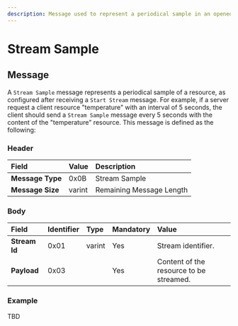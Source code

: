 ```yaml
---
description: Message used to represent a periodical sample in an opened stream
---
```


# Stream Sample

## Message

A `Stream Sample` message represents a periodical sample of a resource, as configured after receiving  a `Start Stream` message. For example, if a server request a client resource "temperature" with an interval of 5 seconds, the client should send a `Stream Sample` message every 5 seconds with the content of the "temperature" resource. This message is defined as the following:

### Header

| Field | Value | Description |
| :--- | :--- | :--- |
| **Message Type** | 0x0B | Stream Sample |
| **Message Size** | varint | Remaining Message Length |

### Body

| Field | Identifier | Type | Mandatory | Value |
| :--- | :--- | :--- | :--- | :--- |
| **Stream Id** | 0x01 | varint | Yes | Stream identifier. |
| **Payload** | 0x03 |  | Yes | Content of the resource to be streamed. |

### Example 

TBD

